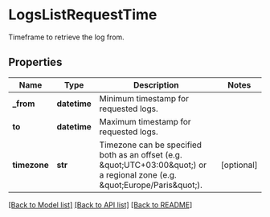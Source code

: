 # LogsListRequestTime

Timeframe to retrieve the log from.
## Properties
Name | Type | Description | Notes
------------ | ------------- | ------------- | -------------
**_from** | **datetime** | Minimum timestamp for requested logs. | 
**to** | **datetime** | Maximum timestamp for requested logs. | 
**timezone** | **str** | Timezone can be specified both as an offset (e.g. \&quot;UTC+03:00\&quot;) or a regional zone (e.g. \&quot;Europe/Paris\&quot;). | [optional] 

[[Back to Model list]](README.md#documentation-for-models) [[Back to API list]](README.md#documentation-for-api-endpoints) [[Back to README]](README.md)


